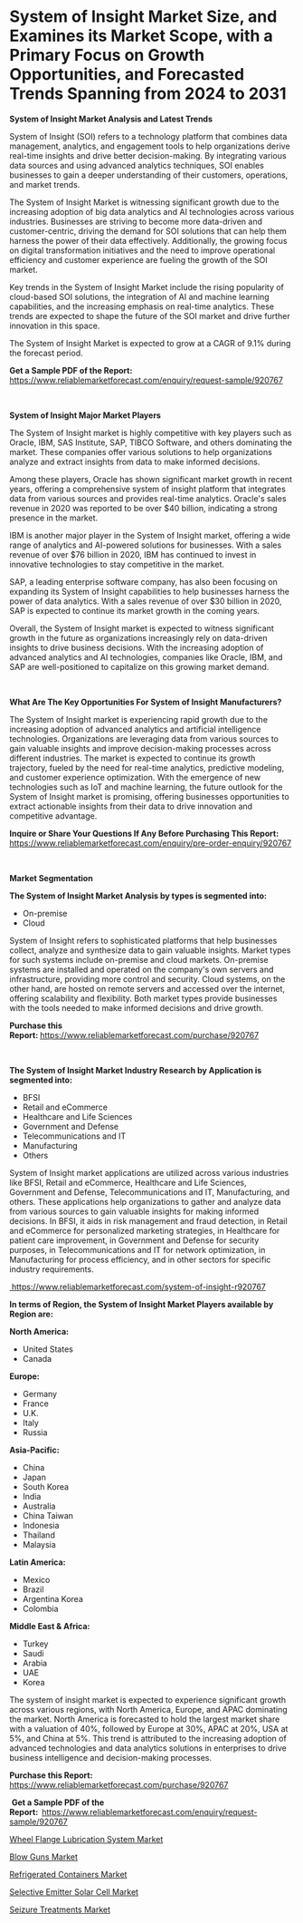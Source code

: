 <p><h1>System of Insight Market Size, and Examines its Market Scope, with a Primary Focus on Growth Opportunities, and Forecasted Trends Spanning from 2024 to 2031</h1></p><p><strong>System of Insight Market Analysis and Latest Trends</strong></p>
<p><p>System of Insight (SOI) refers to a technology platform that combines data management, analytics, and engagement tools to help organizations derive real-time insights and drive better decision-making. By integrating various data sources and using advanced analytics techniques, SOI enables businesses to gain a deeper understanding of their customers, operations, and market trends.</p><p>The System of Insight Market is witnessing significant growth due to the increasing adoption of big data analytics and AI technologies across various industries. Businesses are striving to become more data-driven and customer-centric, driving the demand for SOI solutions that can help them harness the power of their data effectively. Additionally, the growing focus on digital transformation initiatives and the need to improve operational efficiency and customer experience are fueling the growth of the SOI market.</p><p>Key trends in the System of Insight Market include the rising popularity of cloud-based SOI solutions, the integration of AI and machine learning capabilities, and the increasing emphasis on real-time analytics. These trends are expected to shape the future of the SOI market and drive further innovation in this space.</p><p>The System of Insight Market is expected to grow at a CAGR of 9.1% during the forecast period.</p></p>
<p><strong>Get a Sample PDF of the Report:&nbsp;</strong> <a href="https://www.reliablemarketforecast.com/enquiry/request-sample/920767">https://www.reliablemarketforecast.com/enquiry/request-sample/920767</a></p>
<p>&nbsp;</p>
<p><strong>System of Insight Major Market Players</strong></p>
<p><p>The System of Insight market is highly competitive with key players such as Oracle, IBM, SAS Institute, SAP, TIBCO Software, and others dominating the market. These companies offer various solutions to help organizations analyze and extract insights from data to make informed decisions.</p><p>Among these players, Oracle has shown significant market growth in recent years, offering a comprehensive system of insight platform that integrates data from various sources and provides real-time analytics. Oracle's sales revenue in 2020 was reported to be over $40 billion, indicating a strong presence in the market.</p><p>IBM is another major player in the System of Insight market, offering a wide range of analytics and AI-powered solutions for businesses. With a sales revenue of over $76 billion in 2020, IBM has continued to invest in innovative technologies to stay competitive in the market.</p><p>SAP, a leading enterprise software company, has also been focusing on expanding its System of Insight capabilities to help businesses harness the power of data analytics. With a sales revenue of over $30 billion in 2020, SAP is expected to continue its market growth in the coming years.</p><p>Overall, the System of Insight market is expected to witness significant growth in the future as organizations increasingly rely on data-driven insights to drive business decisions. With the increasing adoption of advanced analytics and AI technologies, companies like Oracle, IBM, and SAP are well-positioned to capitalize on this growing market demand.</p></p>
<p>&nbsp;</p>
<p><strong>What Are The Key Opportunities For System of Insight Manufacturers?</strong></p>
<p><p>The System of Insight market is experiencing rapid growth due to the increasing adoption of advanced analytics and artificial intelligence technologies. Organizations are leveraging data from various sources to gain valuable insights and improve decision-making processes across different industries. The market is expected to continue its growth trajectory, fueled by the need for real-time analytics, predictive modeling, and customer experience optimization. With the emergence of new technologies such as IoT and machine learning, the future outlook for the System of Insight market is promising, offering businesses opportunities to extract actionable insights from their data to drive innovation and competitive advantage.</p></p>
<p><strong>Inquire or Share Your Questions If Any Before Purchasing This Report:</strong> <a href="https://www.reliablemarketforecast.com/enquiry/pre-order-enquiry/920767">https://www.reliablemarketforecast.com/enquiry/pre-order-enquiry/920767</a></p>
<p>&nbsp;</p>
<p><strong>Market Segmentation</strong></p>
<p><strong>The System of Insight Market Analysis by types is segmented into:</strong></p>
<p><ul><li>On-premise</li><li>Cloud</li></ul></p>
<p><p>System of Insight refers to sophisticated platforms that help businesses collect, analyze and synthesize data to gain valuable insights. Market types for such systems include on-premise and cloud markets. On-premise systems are installed and operated on the company's own servers and infrastructure, providing more control and security. Cloud systems, on the other hand, are hosted on remote servers and accessed over the internet, offering scalability and flexibility. Both market types provide businesses with the tools needed to make informed decisions and drive growth.</p></p>
<p><strong>Purchase this Report:&nbsp;</strong><a href="https://www.reliablemarketforecast.com/purchase/920767">https://www.reliablemarketforecast.com/purchase/920767</a></p>
<p>&nbsp;</p>
<p><strong>The System of Insight Market Industry Research by Application is segmented into:</strong></p>
<p><ul><li>BFSI</li><li>Retail and eCommerce</li><li>Healthcare and Life Sciences</li><li>Government and Defense</li><li>Telecommunications and IT</li><li>Manufacturing</li><li>Others</li></ul></p>
<p><p>System of Insight market applications are utilized across various industries like BFSI, Retail and eCommerce, Healthcare and Life Sciences, Government and Defense, Telecommunications and IT, Manufacturing, and others. These applications help organizations to gather and analyze data from various sources to gain valuable insights for making informed decisions. In BFSI, it aids in risk management and fraud detection, in Retail and eCommerce for personalized marketing strategies, in Healthcare for patient care improvement, in Government and Defense for security purposes, in Telecommunications and IT for network optimization, in Manufacturing for process efficiency, and in other sectors for specific industry requirements.</p></p>
<p><a href="https://www.reliablemarketforecast.com/system-of-insight-r920767">&nbsp;https://www.reliablemarketforecast.com/system-of-insight-r920767</a></p>
<p><strong>In terms of Region, the System of Insight Market Players available by Region are:</strong></p>
<p>
    <p> <strong> North America: </strong>
        <ul>
            <li>United States</li>
            <li>Canada</li>
        </ul>
        </p> 
    <p> <strong> Europe: </strong>
        <ul>
            <li>Germany</li>
            <li>France</li>
            <li>U.K.</li>
            <li>Italy</li>
            <li>Russia</li>
        </ul>
        </p> 
    <p> <strong> Asia-Pacific: </strong>
        <ul>
            <li>China</li>
            <li>Japan</li>
            <li>South Korea</li>
            <li>India</li>
            <li>Australia</li>
            <li>China Taiwan</li>
            <li>Indonesia</li>
            <li>Thailand</li>
            <li>Malaysia</li>
        </ul>
        </p> 
    <p> <strong> Latin America: </strong>
        <ul>
            <li>Mexico</li>
            <li>Brazil</li>
            <li>Argentina Korea</li>
            <li>Colombia</li>
        </ul>
        </p> 
    <p> <strong> Middle East & Africa: </strong>
        <ul>
            <li>Turkey</li>
            <li>Saudi</li>
            <li>Arabia</li>
            <li>UAE</li>
            <li>Korea</li>
        </ul>
    </p>
    </p>
<p><p>The system of insight market is expected to experience significant growth across various regions, with North America, Europe, and APAC dominating the market. North America is forecasted to hold the largest market share with a valuation of 40%, followed by Europe at 30%, APAC at 20%, USA at 5%, and China at 5%. This trend is attributed to the increasing adoption of advanced technologies and data analytics solutions in enterprises to drive business intelligence and decision-making processes.</p></p>
<p><strong>Purchase this Report: </strong><a href="https://www.reliablemarketforecast.com/purchase/920767">https://www.reliablemarketforecast.com/purchase/920767</a></p>
<p>&nbsp;<strong>Get a Sample PDF of the Report:&nbsp;&nbsp;</strong><a href="https://www.reliablemarketforecast.com/enquiry/request-sample/920767">https://www.reliablemarketforecast.com/enquiry/request-sample/920767</a></p>
<p><strong></strong></p>
<p><p><a href="https://medium.com/@diegomoen/wheel-flange-lubrication-system-market-trends-a-detailed-study-of-its-market-segmentation-and-2702f20d9139">Wheel Flange Lubrication System Market</a></p><p><a href="https://medium.com/@amandaexton567/future-trends-in-global-blow-guns-market-market-insights-and-analysis-from-2024-to-2031-in-130-f68a8e34ba68">Blow Guns Market</a></p><p><a href="https://medium.com/@bradleyills65767/refrigerated-containers-industry-analysis-report-its-market-size-share-trends-by-application-0770f76a8acf">Refrigerated Containers Market</a></p><p><a href="https://github.com/qndifksd5/Market-Research-Report-List-1/blob/main/selective-emitter-solar-cell-market.md">Selective Emitter Solar Cell Market</a></p><p><a href="https://github.com/dylanObrien626/Market-Research-Report-List-1/blob/main/seizure-treatments-market.md">Seizure Treatments Market</a></p></p>